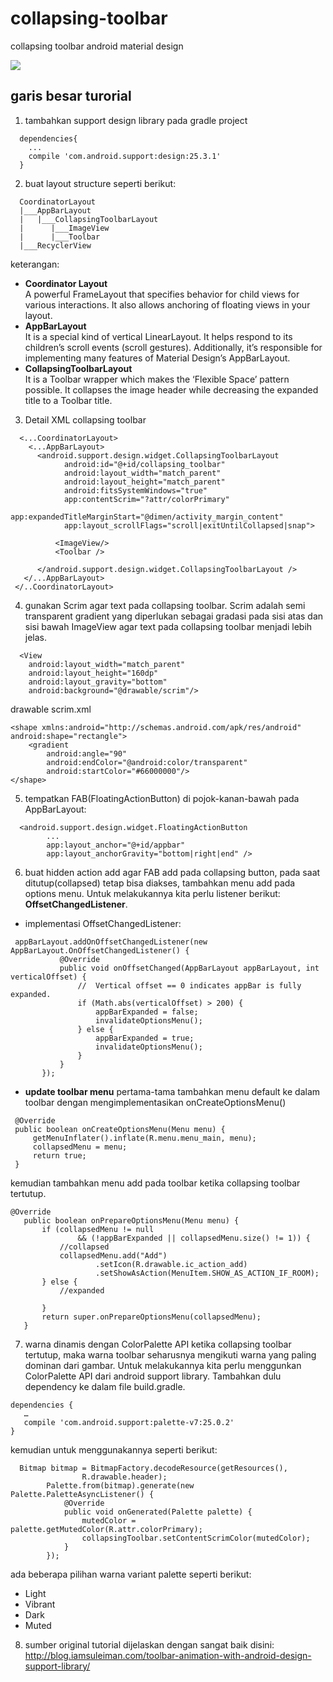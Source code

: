 # collapsing-toolbar
collapsing toolbar android material design

<img src="http://i.makeagif.com/media/5-28-2017/mO8jb7.gif" />

## garis besar turorial 
1. tambahkan support design library pada gradle project 
```
  dependencies{
    ...
    compile 'com.android.support:design:25.3.1'
  }
```
2. buat layout structure seperti berikut: 
```
  CoordinatorLayout
  |___AppBarLayout
  |   |___CollapsingToolbarLayout
  |      |___ImageView
  |      |___Toolbar
  |___RecyclerView      
```
  keterangan: 
  * **Coordinator Layout**  
    A powerful FrameLayout that specifies behavior for child views for various interactions. It also allows anchoring of floating views in your layout.  
  * **AppBarLayout**  
    It is a special kind of vertical LinearLayout. It helps respond to its children’s scroll events (scroll gestures). Additionally, it’s responsible for implementing many features of Material Design’s AppBarLayout.  
  * **CollapsingToolbarLayout**  
  It is a Toolbar wrapper which makes the ‘Flexible Space’ pattern possible. It collapses the image header while decreasing the expanded title to a Toolbar title.  
  
3. Detail XML collapsing toolbar
```
  <...CoordinatorLayout>  
    <...AppBarLayout>  
      <android.support.design.widget.CollapsingToolbarLayout
            android:id="@+id/collapsing_toolbar"
            android:layout_width="match_parent"
            android:layout_height="match_parent"
            android:fitsSystemWindows="true"
            app:contentScrim="?attr/colorPrimary"
            app:expandedTitleMarginStart="@dimen/activity_margin_content"
            app:layout_scrollFlags="scroll|exitUntilCollapsed|snap">
          
          <ImageView/>
          <Toolbar />
          
      </android.support.design.widget.CollapsingToolbarLayout />
   </...AppBarLayout>
 </..CoordinatorLayout>
```
4. gunakan Scrim agar text pada collapsing toolbar. Scrim adalah semi transparent gradient yang diperlukan sebagai gradasi pada sisi atas dan sisi bawah ImageView agar text pada collapsing toolbar menjadi lebih jelas. 
```
  <View 
    android:layout_width="match_parent" 
    android:layout_height="160dp" 
    android:layout_gravity="bottom"               
    android:background="@drawable/scrim"/>
```

drawable scrim.xml
```
<shape xmlns:android="http://schemas.android.com/apk/res/android" android:shape="rectangle">
    <gradient
        android:angle="90"
        android:endColor="@android:color/transparent"
        android:startColor="#66000000"/>
</shape>
```

5. tempatkan FAB(FloatingActionButton) di pojok-kanan-bawah pada AppBarLayout: 
```
  <android.support.design.widget.FloatingActionButton
        ...
        app:layout_anchor="@+id/appbar"
        app:layout_anchorGravity="bottom|right|end" />
```
6. buat hidden action add
   agar FAB add pada collapsing button, pada saat ditutup(collapsed) tetap bisa diakses, tambahkan menu add pada options menu. Untuk melakukannya kita perlu listener berikut: **OffsetChangedListener**. 
   
 * implementasi OffsetChangedListener: 
 ```
  appBarLayout.addOnOffsetChangedListener(new AppBarLayout.OnOffsetChangedListener() {
            @Override
            public void onOffsetChanged(AppBarLayout appBarLayout, int verticalOffset) {
                //  Vertical offset == 0 indicates appBar is fully expanded.
                if (Math.abs(verticalOffset) > 200) {
                    appBarExpanded = false;
                    invalidateOptionsMenu();
                } else {
                    appBarExpanded = true;
                    invalidateOptionsMenu();
                }
            }
        });
 ```
 * **update toolbar menu**
 pertama-tama tambahkan menu default ke dalam toolbar dengan mengimplementasikan onCreateOptionsMenu()  
 ```
  @Override
  public boolean onCreateOptionsMenu(Menu menu) {
      getMenuInflater().inflate(R.menu.menu_main, menu);
      collapsedMenu = menu;
      return true;
  }
 ```
 kemudian tambahkan menu add pada toolbar ketika collapsing toolbar tertutup. 
 ```
 @Override
    public boolean onPrepareOptionsMenu(Menu menu) {
        if (collapsedMenu != null
                && (!appBarExpanded || collapsedMenu.size() != 1)) {
            //collapsed
            collapsedMenu.add("Add")
                    .setIcon(R.drawable.ic_action_add)
                    .setShowAsAction(MenuItem.SHOW_AS_ACTION_IF_ROOM);
        } else {
            //expanded

        }
        return super.onPrepareOptionsMenu(collapsedMenu);
    }
 ```
 
 7. warna dinamis dengan ColorPalette API
 ketika collapsing toolbar tertutup, maka warna toolbar seharusnya mengikuti warna yang paling dominan dari gambar. Untuk melakukannya kita perlu menggunkan ColorPalette API dari android support library. Tambahkan dulu dependency ke dalam file build.gradle. 
 ```
dependencies {
    …
    compile 'com.android.support:palette-v7:25.0.2'
}
 ```
 kemudian untuk  menggunakannya seperti berikut: 
```
  Bitmap bitmap = BitmapFactory.decodeResource(getResources(),
                R.drawable.header);
        Palette.from(bitmap).generate(new Palette.PaletteAsyncListener() {
            @Override
            public void onGenerated(Palette palette) {
                mutedColor = palette.getMutedColor(R.attr.colorPrimary);
                collapsingToolbar.setContentScrimColor(mutedColor);
            }
        });
```
 ada beberapa pilihan warna variant palette seperti berikut:  
 * Light
 * Vibrant 
 * Dark
 * Muted 
 
 8. sumber original tutorial dijelaskan dengan sangat baik disini: http://blog.iamsuleiman.com/toolbar-animation-with-android-design-support-library/
 
